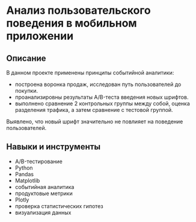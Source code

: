 # Анализ пользовательского поведения в мобильном приложении

## Описание
В данном проекте применены принципы событийной аналитики: 
- построена воронка продаж, исследован путь пользователей до покупки. 
- проанализировны результаты A/B-теста введения новых шрифтов. 
- выполнено сравнение 2 контрольных группы между собой, оценка разделения трафика, а затем сравнение с тестовой группой.

Выявлено, что новый шрифт значительно не повлияет на поведение пользователей.

## Навыки и инструменты
- A/B-тестирование
- Python
- Pandas
- Matplotlib
- событийная аналитика
- продуктовые метрики
- Plotly
- проверка статистических гипотез
- визуализация данных
